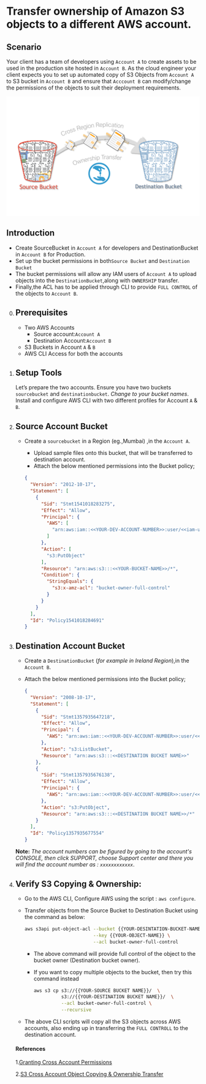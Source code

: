 # Transfer ownership of Amazon S3 objects to a different AWS account.

## Scenario
Your client has a team of developers using `Account A` to create assets to be used in the production site hosted in `Account B`. As the cloud engineer your client expects you to set up automated copy of S3 Objects from `Account A` to S3 bucket in `Account B` and ensure that `Acccount B` can modify/change the permissions of the objects to suit their deployment requirements.

![Transfer ownership of Amazon S3 objects to a different AWS account.](images/miztiik-cross-account-copy-ownership-transfer.png)

## Introduction
- Create SourceBucket in `Account A` for developers and DestinationBucket in  `Account B` for Production. 
- Set up the bucket permissions in both`Source Bucket` and `Destination Bucket`
- The bucket permissions will allow any IAM users of `Account A` to upload objects into the `DestinationBucket`,along with `OWNERSHIP` transfer. 
- Finally,the ACL has to be applied through CLI to provide `FULL CONTROL` of the objects to `Account B`.


0. ## Prerequisites
    - Two AWS Accounts 
        - Source account:`Account A`
        - Destination Account:`Account B`
    - S3 Buckets in Account `A` & `B`
    - AWS CLI Access for both the accounts
    
1. ## Setup Tools 
    Let’s prepare the two accounts. Ensure you have two buckets `sourcebucket` and `destinationbucket`. _Change to your bucket names_. Install and configure AWS CLI with two different profiles for Account `A` & `B`.

2. ## Source Account Bucket
     - Create a `sourcebucket` in a Region (eg.,Mumbai) ,in the `Account A`.
        - Upload sample files onto this bucket, that will be transferred to destination account.
        - Attach the below mentioned permissions into the Bucket policy;
    
        ```json
        {
          "Version": "2012-10-17",
          "Statement": [
            {
              "Sid": "Stmt1541018283275",
              "Effect": "Allow",
              "Principal": {
                "AWS": [
                  "arn:aws:iam::<<YOUR-DEV-ACCOUNT-NUMBER>>:user/<<iam-username>>"
                ]
              },
              "Action": [
                "s3:PutObject"
              ],
              "Resource": "arn:aws:s3:::<<YOUR-BUCKET-NAME>>/*",
              "Condition": {
                "StringEquals": {
                  "s3:x-amz-acl": "bucket-owner-full-control"
                }
              }
            }
          ],
          "Id": "Policy1541018284691"
        }
        ```


3. ## Destination Account Bucket

    - Create a `DestinationBucket` (_for example in Ireland Region_),in the `Account B`.
    - Attach the below mentioned permissions into the Bucket policy;
     
        ```json
        {
          "Version": "2008-10-17",
          "Statement": [
            {
              "Sid": "Stmt1357935647218",
              "Effect": "Allow",
              "Principal": {
                "AWS": "arn:aws:iam::<<YOUR-DEV-ACCOUNT-NUMBER>>:user/<<iam-username>>"
              },
              "Action": "s3:ListBucket",
              "Resource": "arn:aws:s3:::<<DESTINATION BUCKET NAME>>"
            },
            {
              "Sid": "Stmt1357935676138",
              "Effect": "Allow",
              "Principal": {
                "AWS": "arn:aws:iam::<<YOUR-DEV-ACCOUNT-NUMBER>>:user/<<iam-username>>"
              },
              "Action": "s3:PutObject",
              "Resource": "arn:aws:s3:::<<DESTINATION BUCKET NAME>>/*"
            }
          ],
          "Id": "Policy1357935677554"
        }
        ```
    
        
   **Note:** _The account numbers can be figured by going to the account's CONSOLE, 
   then click SUPPORT, choose Support center and there you will find the account number as : `xxxxxxxxxxxx`_.
    
    

  4. ## Verify S3 Copying & Ownership:
                
      -  Go to the AWS CLI, Configure AWS using the script : `aws configure`. 
      - Transfer objects from the Source Bucket to Destination Bucket using the command as below:
      
        ```sh
        aws s3api put-object-acl --bucket {{YOUR-DESINTATION-BUCKET-NAME}} \
                                 --key {{YOUR-OBJECT-NAME}} \
                                 --acl bucket-owner-full-control              
        ```
     
        - The above command will provide full control of the object to the bucket owner (Destination bucket owner).
     
        - If you want to copy multiple objects to the bucket, then try this command instead

          ```sh
          aws s3 cp s3://{{YOUR-SOURCE BUCKET NAME}}/  \
                    s3://{{YOUR-DESTINATION BUCKET NAME}}/  \
                    --acl bucket-owner-full-control \
                    --recursive
          ```
        
       - The above CLI scripts will copy all the S3 objects across AWS accounts, also ending up in transferring the `FULL CONTROLL` to the destination account.
    
     #### References
     
     1.[Granting Cross Account Permissions](https://docs.aws.amazon.com/AmazonS3/latest/dev/example-bucket-policies.html#example-bucket-policies-use-case-8)
    
     2.[S3 Cross Account Object Copying & Ownership Transfer](https://aws.amazon.com/premiumsupport/knowledge-center/s3-bucket-owner-access/)
